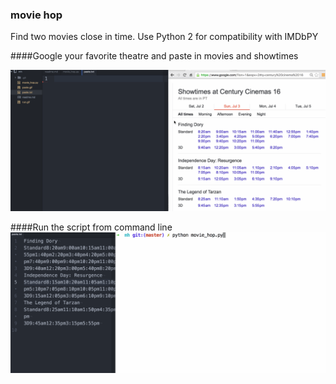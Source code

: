 ### movie hop

Find two movies close in time. Use Python 2 for compatibility with IMDbPY

####Google your favorite theatre and paste in movies and showtimes

![paste alt](paste.gif)

####Run the script from command line
![run alt](run.gif)

